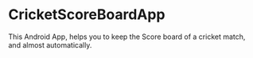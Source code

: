 # CricketScoreBoardApp
This Android App, helps you to keep the Score board of a cricket match, and almost automatically.
